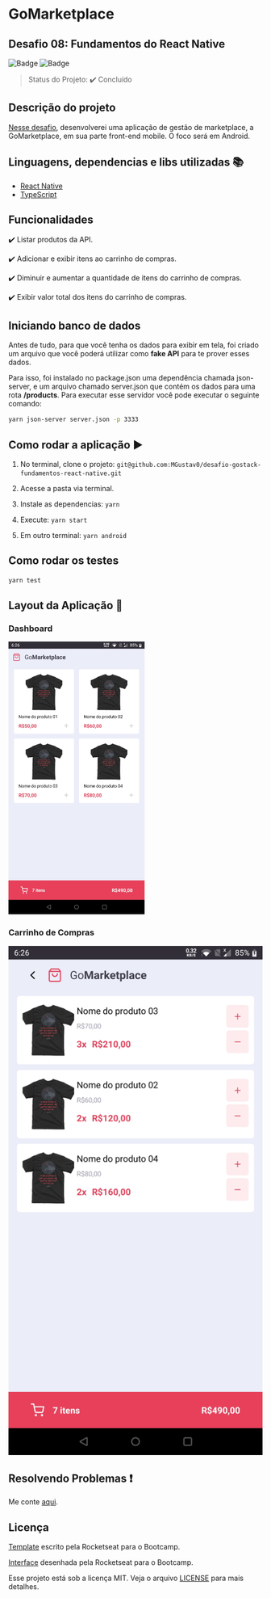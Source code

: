# GoMarketplace

## Desafio 08: Fundamentos do React Native

![Badge](https://img.shields.io/badge/Bootcamp%20Rocketseat-React%20Native-blueviolet) ![Badge](https://img.shields.io/badge/types-Flow%20%7C%20TypeScript-blue)

> Status do Projeto: :heavy_check_mark: Concluído

## Descrição do projeto

[Nesse desafio](https://github.com/Rocketseat/bootcamp-gostack-desafios/tree/master/desafio-fundamentos-react-native), desenvolverei uma aplicação de gestão de marketplace, a GoMarketplace, em sua parte front-end mobile. O foco será em Android.

## Linguagens, dependencias e libs utilizadas :books:

- [React Native](https://reactnative.dev/)
- [TypeScript](https://www.typescriptlang.org/)

## Funcionalidades

:heavy_check_mark: Listar produtos da API.

:heavy_check_mark: Adicionar e exibir itens ao carrinho de compras.

:heavy_check_mark: Diminuir e aumentar a quantidade de itens do carrinho de compras.

:heavy_check_mark: Exibir valor total dos itens do carrinho de compras.

## Iniciando banco de dados

Antes de tudo, para que você tenha os dados para exibir em tela, foi criado um arquivo que você poderá utilizar como __fake API__ para te prover esses dados.

Para isso, foi instalado no package.json uma dependência chamada json-server, e um arquivo chamado server.json que contém os dados para uma rota __/products__. Para executar esse servidor você pode executar o seguinte comando:

```bash
yarn json-server server.json -p 3333
```

## Como rodar a aplicação :arrow_forward:

1. No terminal, clone o projeto: `git@github.com:MGustav0/desafio-gostack-fundamentos-react-native.git`

2. Acesse a pasta via terminal.

3. Instale as dependencias: `yarn`

4. Execute: `yarn start`

5. Em outro terminal: `yarn android`

## Como rodar os testes

```bash
yarn test
```

## Layout da Aplicação :dash:

### Dashboard

<img src="https://github.com/MGustav0/desafio-gostack-fundamentos-react-native/blob/master/extras/01_-_dashboard.jpg" width="270" heigth="480" />

### Carrinho de Compras

<img src="https://github.com/MGustav0/desafio-gostack-fundamentos-react-native/blob/master/extras/02_-_cart.jpg" min-width="270" min-heigth="480" />

## Resolvendo Problemas :exclamation:

Me conte [aqui](https://github.com/MGustav0/desafio-gostack-fundamentos-react-native/issues).

## Licença

[Template](https://github.com/Rocketseat/gostack-template-fundamentos-react-native) escrito pela Rocketseat para o Bootcamp.

[Interface](https://www.figma.com/file/VgK3hsmyGbqiGu9FdqfUzF/GoMarketplace?node-id=0%3A1) desenhada pela Rocketseat para o Bootcamp.

Esse projeto está sob a licença MIT. Veja o arquivo [LICENSE](LICENSE) para mais detalhes.
